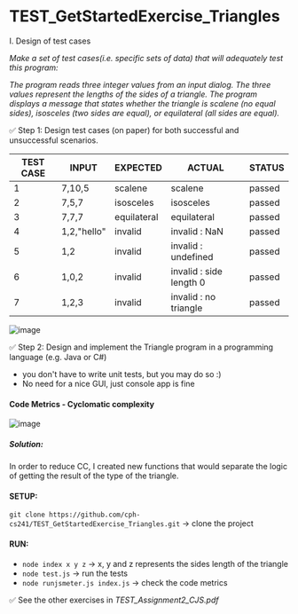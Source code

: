# TEST_GetStartedExercise_Triangles
I. Design of test cases

_Make a set of test cases(i.e. specific sets of data) that will adequately test this program:_

_The program reads three integer values from an input dialog. The three values represent the lengths of the sides of a triangle. The program displays a message that states whether the triangle is scalene (no equal sides), isosceles (two sides are equal), or equilateral (all sides are equal)._

:white_check_mark: Step 1: Design test cases (on paper) for both successful and unsuccessful scenarios.

| TEST CASE|       INPUT      |          EXPECTED        |          ACTUAL          |         STATUS           |
|----------|------------------|--------------------------|--------------------------|--------------------------|
|    1     |      7,10,5      |          scalene         |          scalene         |         passed           |
|    2     |      7,5,7       |          isosceles       |         isosceles        |         passed           |
|    3     |      7,7,7       |          equilateral     |        equilateral       |         passed           |
|    4     |   1,2,"hello"    |          invalid         |       invalid : NaN      |         passed           |
|    5     |       1,2        |          invalid         |   invalid : undefined    |         passed           |
|    6     |       1,0,2      |          invalid         | invalid : side length 0  |         passed           |
|    7     |       1,2,3      |          invalid         | invalid : no triangle    |         passed           |


![image](https://user-images.githubusercontent.com/16150075/36351204-af898678-14a6-11e8-8767-365416beab8a.png)


:white_check_mark: Step 2: Design and implement the Triangle program in a programming language (e.g. Java or C#)
  - you don't have to write unit tests, but you may do so :)
  - No need for a nice GUI, just console app is fine
  
 #### Code Metrics - Cyclomatic complexity
![image](https://user-images.githubusercontent.com/16150075/36351217-d630df1a-14a6-11e8-8e88-f382b2d7960a.png)

##### _Solution:_ 
In order to reduce CC, I created new functions that would separate the logic of getting the result of the type of the triangle. 

 #### SETUP:
 `git clone https://github.com/cph-cs241/TEST_GetStartedExercise_Triangles.git` -> clone the project

 #### RUN:   
 * `node index x y z` -> x, y and z represents the sides length of the triangle
 * `node test.js` -> run the tests
 * `node runjsmeter.js index.js`  -> check the code metrics

 :white_check_mark: See the other exercises in _TEST_Assignment2_CJS.pdf_
 
 
